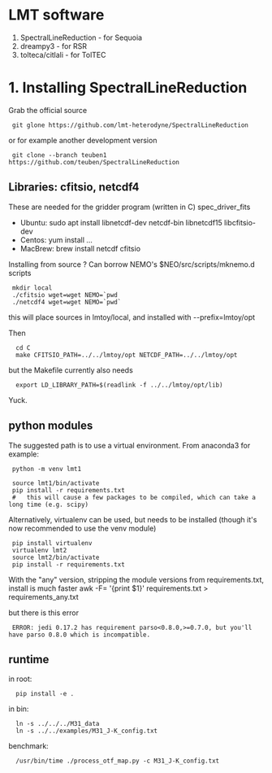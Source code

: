 # LMT software

1. SpectralLineReduction - for Sequoia
2. dreampy3 - for RSR
3. tolteca/citlali - for TolTEC

# 1. Installing SpectralLineReduction

Grab the official source

     git glone https://github.com/lmt-heterodyne/SpectralLineReduction
     
or for example another development version

     git clone --branch teuben1 https://github.com/teuben/SpectralLineReduction


##  Libraries:   cfitsio, netcdf4

These are needed for the gridder program (written in C) spec_driver_fits

* Ubuntu:  sudo apt install libnetcdf-dev netcdf-bin libnetcdf15 libcfitsio-dev
* Centos:  yum install ...
* MacBrew: brew install netcdf cfitsio

Installing from source ?   Can borrow NEMO's $NEO/src/scripts/mknemo.d scripts

     mkdir local
     ./cfitsio wget=wget NEMO=`pwd
     ./netcdf4 wget=wget NEMO=`pwd`

this will place sources in lmtoy/local, and installed with --prefix=lmtoy/opt

Then

      cd C
      make CFITSIO_PATH=../../lmtoy/opt NETCDF_PATH=../../lmtoy/opt

but the Makefile currently also needs

      export LD_LIBRARY_PATH=$(readlink -f ../../lmtoy/opt/lib)

Yuck.

## python modules


The suggested path is to use a virtual environment. From anaconda3 for example:

     python -m venv lmt1

     source lmt1/bin/activate
     pip install -r requirements.txt
     #   this will cause a few packages to be compiled, which can take a long time (e.g. scipy)

Alternatively, virtualenv can be used, but needs to be installed (though it's now recommended to use the venv module)

     pip install virtualenv 
     virtualenv lmt2 
     source lmt2/bin/activate
     pip install -r requirements.txt     

With the "any" version, stripping the module versions from requirements.txt, install is much faster
     awk -F= '{print $1}'  requirements.txt > requirements_any.txt

but there is this error

     ERROR: jedi 0.17.2 has requirement parso<0.8.0,>=0.7.0, but you'll have parso 0.8.0 which is incompatible.

## runtime


in root:

      pip install -e .


in bin:

      ln -s ../../../M31_data
      ln -s ../../examples/M31_J-K_config.txt
      

benchmark:

      /usr/bin/time ./process_otf_map.py -c M31_J-K_config.txt 

